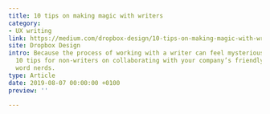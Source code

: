 ```yaml
---
title: 10 tips on making magic with writers
category:
- UX writing
link: https://medium.com/dropbox-design/10-tips-on-making-magic-with-writers-9bb17eabf749
site: Dropbox Design
intro: Because the process of working with a writer can feel mysterious, here are
  10 tips for non-writers on collaborating with your company’s friendly neighborhood
  word nerds.
type: Article
date: 2019-08-07 00:00:00 +0100
preview: ''

---
```

